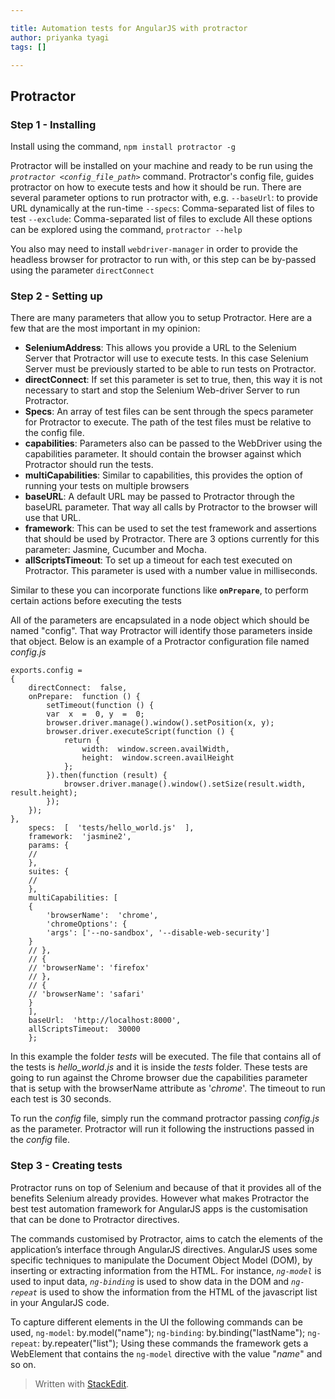```yaml
---

title: Automation tests for AngularJS with protractor
author: priyanka tyagi
tags: []

---
```


## Protractor
### **Step 1 - Installing**
Install using the command, `npm install protractor -g`

Protractor will be installed on your machine and ready to be run using the  _`protractor <config_file_path>`_  command.
Protractor's config file, guides protractor on how to execute tests and how it should be run.
There are several parameter options to run protractor with, e.g.
`--baseUrl`: to provide URL dynamically at the run-time
`--specs`:  Comma-separated list of files to test
`--exclude`:  Comma-separated list of files to exclude
All these options can be explored using the command, `protractor --help`

You also may need to install `webdriver-manager` in order to provide the headless browser for protractor to run with, or this step can be by-passed using the parameter `directConnect`

### **Step 2 - Setting up**

There are many parameters that allow you to setup Protractor. Here are a few that are the most important in my opinion:

-   **SeleniumAddress**: This allows you provide a URL to the Selenium Server that Protractor will use to execute tests. In this case Selenium Server must be previously started to be able to run tests on Protractor.
-   **directConnect**: If set this parameter is set to true, then, this way it is not necessary to start and stop the Selenium Web-driver Server to run Protractor.
-   **Specs**: An array of test files can be sent through the specs parameter for Protractor to execute. The path of the test files must be relative to the config file.
-   **capabilities**: Parameters also can be passed to the WebDriver using the capabilities parameter. It should contain the browser against which Protractor should run the tests.
-  **multiCapabilities**: Similar to capabilities, this provides the option of running your tests on multiple browsers
-   **baseURL**: A default URL may be passed to Protractor through the baseURL parameter. That way all calls by Protractor to the browser will use that URL.
-   **framework**: This can be used to set the test framework and assertions that should be used by Protractor. There are 3 options currently for this parameter: Jasmine, Cucumber and Mocha.
-   **allScriptsTimeout**: To set up a timeout for each test executed on Protractor. This parameter is used with a number value in milliseconds.

Similar to these you can incorporate functions like **`onPrepare`**, to perform certain actions before executing the tests

All of the parameters are encapsulated in a node object which should be named "config". That way Protractor will identify those parameters inside that object. Below is an example of a Protractor configuration file named _config.js_

```
exports.config =  
{ 
	directConnect:  false,
	onPrepare:  function () {
		setTimeout(function () {
		var  x  =  0, y  =  0;
		browser.driver.manage().window().setPosition(x, y);
		browser.driver.executeScript(function () {
			return {
				width:  window.screen.availWidth,
				height:  window.screen.availHeight
			};
		}).then(function (result) {
			browser.driver.manage().window().setSize(result.width, result.height);
		});
	});
},
	specs:  [  'tests/hello_world.js'  ],  
	framework:  'jasmine2',
	params: {
	//
	},
    suites: {
    //
    },
	multiCapabilities: [
	{
		'browserName':  'chrome',
		'chromeOptions': {
		'args': ['--no-sandbox', '--disable-web-security']
	}
	// },
	// {
	// 'browserName': 'firefox'
	// },
	// {
	// 'browserName': 'safari'
	}
	], 
	baseUrl:  'http://localhost:8000', 
	allScriptsTimeout:  30000  
	};
```
In this example the folder  _tests_  will be executed. The file that contains all of the tests is _hello_world.js_ and it is inside the  _tests_  folder. These tests are going to run against the Chrome browser due the capabilities parameter that is setup with the browserName attribute as '_chrome_'. The timeout to run each test is 30 seconds.

To run the  _config_  file, simply run the command protractor passing  _config.js_  as the parameter. Protractor will run it following the instructions passed in the  _config_  file. 

### **Step 3 - Creating tests**
Protractor runs on top of Selenium and because of that it provides all of the benefits Selenium already provides. However what makes Protractor the best test automation framework for AngularJS apps is the customisation that can be done to Protractor directives.

The commands customised by Protractor, aims to catch the elements of the application’s interface through AngularJS directives. AngularJS uses some specific techniques to manipulate the Document Object Model (DOM), by inserting or extracting information from the HTML. For instance, _`ng-model`_ is used to input data, _`ng-binding`_ is used to show data in the DOM and _`ng-repeat`_ is used to show the information from the HTML of the javascript list in your AngularJS code.

To capture different elements in the UI the following commands can be used,
`ng-model`: by.model("name");
`ng-binding`: by.binding("lastName");
`ng-repeat`: by.repeater("list");
Using these commands the framework gets a WebElement that contains the `ng-model` directive with the value "_name_" and so on.





> Written with [StackEdit](https://stackedit.io/).
<!--stackedit_data:
eyJoaXN0b3J5IjpbLTE0MzI0MTA3MzksLTE1MDM0ODYwMjksLT
I5NTE2NTY5NiwtMTUwMzQ4NjAyOSw3MzA5OTgxMTYsNTgzNjA2
MTM3XX0=
-->